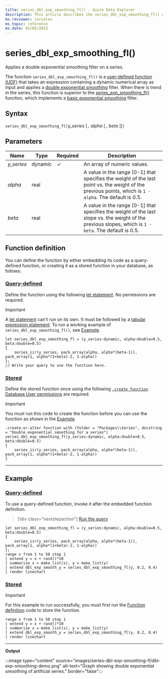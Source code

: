 ```yaml
---
title: series_dbl_exp_smoothing_fl() - Azure Data Explorer
description: This article describes the series_dbl_exp_smoothing_fl() user-defined function in Azure Data Explorer.
ms.reviewer: joruales
ms.topic: reference
ms.date: 03/05/2023
---
```

# series_dbl_exp_smoothing_fl()

Applies a double exponential smoothing filter on a series.

The function `series_dbl_exp_smoothing_fl()` is a [user-defined function (UDF)](../query/functions/user-defined-functions.md) that takes an expression containing a dynamic numerical array as input and applies a [double exponential smoothing](https://en.wikipedia.org/wiki/Exponential_smoothing#Double_exponential_smoothing) filter. When there is trend in the series, this function is superior to the [series_exp_smoothing_fl()](series-exp-smoothing-fl.md) function, which implements a [basic exponential smoothing](https://en.wikipedia.org/wiki/Exponential_smoothing#Basic_(simple)_exponential_smoothing_(Holt_linear)) filter.

## Syntax

`series_dbl_exp_smoothing_fl(`*y_series* [`,` *alpha* [`,` *beta* ]]`)`

## Parameters

|Name|Type|Required|Description|
|--|--|--|--|
|*y_series*|dynamic|&check;|An array of numeric values.|
|*alpha*|real||A value in the range [0-1] that specifies the weight of the last point vs. the weight of the previous points, which is `1 - alpha`. The default is 0.5.|
|*beta*|real||A value in the range [0-1] that specifies the weight of the last slope vs. the weight of the previous slopes, which is `1 - beta`. The default is 0.5.|

## Function definition

You can define the function by either embedding its code as a query-defined function, or creating it as a stored function in your database, as follows:

### [Query-defined](#tab/query-defined)

Define the function using the following [let statement](../query/letstatement.md). No permissions are required.

> [!IMPORTANT]
> A [let statement](../query/letstatement.md) can't run on its own. It must be followed by a [tabular expression statement](../query/tabularexpressionstatements.md). To run a working example of `series_dbl_exp_smoothing_fl()`, see [Example](#example).

```kusto
let series_dbl_exp_smoothing_fl = (y_series:dynamic, alpha:double=0.5, beta:double=0.5)
{
    series_iir(y_series, pack_array(alpha, alpha*(beta-1)), pack_array(1, alpha*(1+beta)-2, 1-alpha))
};
// Write your query to use the function here.
```

### [Stored](#tab/stored)

Define the stored function once using the following [`.create function`](../management/create-function.md). [Database User permissions](../management/access-control/role-based-access-control.md) are required.

> [!IMPORTANT]
> You must run this code to create the function before you can use the function as shown in the [Example](#example).

```kusto
.create-or-alter function with (folder = "Packages\\Series", docstring = "Double exponential smoothing for a series")
series_dbl_exp_smoothing_fl(y_series:dynamic, alpha:double=0.5, beta:double=0.5)
{
    series_iir(y_series, pack_array(alpha, alpha*(beta-1)), pack_array(1, alpha*(1+beta)-2, 1-alpha))
}
```

---

## Example

### [Query-defined](#tab/query-defined)

To use a query-defined function, invoke it after the embedded function definition.

> [!div class="nextstepaction"]
> <a href="https://dataexplorer.azure.com/clusters/help/databases/Samples?query=H4sIAAAAAAAAA32Qza7CIBBG932KbwnammKuG02fhdB2tEQoDWBS7s+7S9V4bzd3Fiy+OXMyjKGIQF5TkH1rJM2TDNa5OOjxIs8GDViST+DYp1FZ3ZVQZhrUsXe31lBT7w4lWop/A158Fcj1Mmvt35YSk+quUnmvEnuIXr4NWySV4HyFiHdbbBeAV/sSonpknBc/p8Kr8UKYcfbOQiA6HGqESBNE8Q2aI409Uv7JjC0y3DO+EXVuhZu1yuvPZbiBVVeSRofI5rxBWiWJ/5rWZ5IL+M8BWSpR7/bL88GRLT47yMPokbpB+XgHMNFBGoEBAAA=" target="_blank">Run the query</a>

```kusto
let series_dbl_exp_smoothing_fl = (y_series:dynamic, alpha:double=0.5, beta:double=0.5)
{
    series_iir(y_series, pack_array(alpha, alpha*(beta-1)), pack_array(1, alpha*(1+beta)-2, 1-alpha))
};
range x from 1 to 50 step 1
| extend y = x + rand()*10
| summarize x = make_list(x), y = make_list(y)
| extend dbl_exp_smooth_y = series_dbl_exp_smoothing_fl(y, 0.2, 0.4) 
| render linechart
```

### [Stored](#tab/stored)

> [!IMPORTANT]
> For this example to run successfully, you must first run the [Function definition](#function-definition) code to store the function.

```kusto
range x from 1 to 50 step 1
| extend y = x + rand()*10
| summarize x = make_list(x), y = make_list(y)
| extend dbl_exp_smooth_y = series_dbl_exp_smoothing_fl(y, 0.2, 0.4) 
| render linechart
```

---

**Output**

:::image type="content" source="images/series-dbl-exp-smoothing-fl/dbl-exp-smoothing-demo.png" alt-text="Graph showing double exponential smoothing of artificial series." border="false":::
